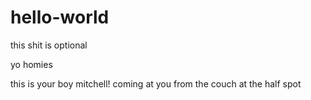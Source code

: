 # hello-world
this shit is optional

yo homies

this is your boy mitchell! coming at you from the couch at the half spot
